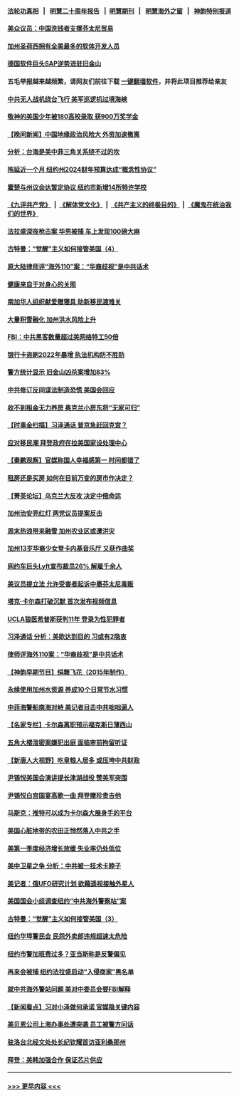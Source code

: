 #### [法轮功真相](https://github.com/gfw-breaker/truth/blob/master/README.md?t=0) &nbsp;&nbsp;|&nbsp;&nbsp; [明慧二十周年报告](https://github.com/gfw-breaker/mh-reports/blob/master/README.md?t=0) &nbsp;&nbsp;|&nbsp;&nbsp;[明慧期刊](https://github.com/gfw-breaker/mh-qikan) &nbsp;&nbsp;|&nbsp;&nbsp; [明慧海外之窗](https://github.com/gfw-breaker/mh-news/blob/master/README.md?t=0) &nbsp;&nbsp;|&nbsp;&nbsp; [神韵特别报道](https://github.com/gfw-breaker/mh-news/blob/master/shenyun.md?t=0)
#### [美众议员：中国洗钱者支撑芬太尼贸易](../pages/nsc412/n13983868.md?t=04290043) 
#### [加州圣荷西拥有全美最多的软体开发人员](../pages/nsc412/n13983451.md?t=04290043) 
#### [德国软件巨头SAP逆势进驻旧金山](../pages/nsc412/n13983426.md?t=04290043) 
#### 五毛举报越来越频繁，请网友们前往下载 [一键翻墙软件](https://github.com/gfw-breaker/ssr-accounts)，并将此项目推荐给亲友
#### [中共无人战机绕台飞行 美军巡逻机过境海峡](../pages/nsc412/n13983779.md?t=04290043) 
#### [敬神的美国少年被180高校录取 获900万奖学金](../pages/nsc412/n13983062.md?t=04290043) 
#### [【晚间新闻】中国地缘政治风险大 外资加速撤离](../pages/nsc412/n13983577.md?t=04290043) 
#### [分析：台海是美中菲三角关系绕不过的坎](../pages/nsc412/n13981817.md?t=04290043) 
#### [拖延近一个月 纽约州2024财年预算达成“概念性协议”](../pages/nsc412/n13983372.md?t=04290043) 
#### [霍楚与州议会达暂定协议 纽约市新增14所特许学校](../pages/nsc412/n13983381.md?t=04290043) 
#### [《九评共产党》](https://github.com/begood0513/9ping.md/blob/master/README.md) &nbsp;|&nbsp; [《解体党文化》](../../../../jtdwh.md/blob/master/README.md)  &nbsp;|&nbsp; [《共产主义的终极目的》](../../../../gczydzjmd.md/blob/master/README.md) &nbsp;|&nbsp; [《魔鬼在统治我们的世界》](../../../../mgztzwmdsj.md/blob/master/README.md) 
#### [法拉盛深夜枪击案  华男被捕 车上发现100磅大麻](../pages/nsc412/n13983365.md?t=04290043) 
#### [古特曼：“觉醒”主义如何接管美国（4）](../pages/nsc412/n13983379.md?t=04290043) 
#### [原大陆律师评“海外110”案：“华裔歧视”是中共话术](../pages/nsc412/n13983383.md?t=04290043) 
#### [健康来自于对身心的关照](../pages/nsc412/n13983547.md?t=04290043) 
#### [南加华人组织献爱赠寝具 助新移民渡难关](../pages/nsc412/n13983522.md?t=04290043) 
#### [大量积雪融化 加州洪水风险上升](../pages/nsc412/n13983510.md?t=04290043) 
#### [FBI：中共黑客数量超过美网络特工50倍](../pages/nsc412/n13983486.md?t=04290043) 
#### [银行卡盗刷2022年暴增 执法机构防不胜防](../pages/nsc412/n13983420.md?t=04290043) 
#### [警方统计显示 旧金山凶杀案增加83%](../pages/nsc412/n13983434.md?t=04290043) 
#### [中共修订反间谍法制造恐慌 美国会回应](../pages/nsc412/n13983122.md?t=04290043) 
#### [收不到租金无力养房 奥克兰小房东将“无家可归”](../pages/nsc412/n13983248.md?t=04290043) 
#### [【时事金扫描】习泽通话 普京急赶回克宫？](../pages/nsc412/n13983265.md?t=04290043) 
#### [应对移民潮 拜登政府在拉美国家设处理中心](../pages/nsc412/n13983229.md?t=04290043) 
#### [【秦鹏观察】官媒称国人幸福感第一 时间都错了](../pages/nsc412/n13983216.md?t=04290043) 
#### [租房还是买房 如何在目前万变的房市作决定？](../pages/nsc412/n13983182.md?t=04290043) 
#### [【菁英论坛】乌克兰大反攻 决定中俄命运](../pages/nsc412/n13983119.md?t=04290043) 
#### [加州治安亮红灯 两党议员提案反击](../pages/nsc412/n13983286.md?t=04290043) 
#### [周末热浪带来融雪 加州农业区或遭洪灾](../pages/nsc412/n13983272.md?t=04290043) 
#### [加州13岁华裔少女登卡内基音乐厅 又获作曲奖](../pages/nsc412/n13983244.md?t=04290043) 
#### [网约车巨头Lyft宣布裁员26% 解雇千余人](../pages/nsc412/n13983106.md?t=04290043) 
#### [美议员提立法 允许受害者起诉中墨芬太尼毒贩](../pages/nsc412/n13983138.md?t=04290043) 
#### [塔克‧卡尔森打破沉默 首次发布视频信息](../pages/nsc412/n13983125.md?t=04290043) 
#### [UCLA狼医希普斯获判11年 登录为性犯罪者](../pages/nsc412/n13983193.md?t=04290043) 
#### [习泽通话 分析：美欧达到目的 习或有2隐衷](../pages/nsc412/n13982955.md?t=04290043) 
#### [律师评海外110案：“华裔歧视”是中共话术](../pages/nsc412/n13982340.md?t=04290043) 
#### [【神韵早期节目】绢舞飞花（2015年制作）](../pages/nsc412/n13982960.md?t=04290043) 
#### [永续使用加州水资源 养成10个日常节水习惯](../pages/nsc412/n13983173.md?t=04290043) 
#### [中菲海警船南海对峙 美记者目击中共咄咄逼人](../pages/nsc412/n13983033.md?t=04290043) 
#### [【名家专栏】卡尔森离职预示福克斯日薄西山](../pages/nsc412/n13982824.md?t=04290043) 
#### [五角大楼泄密案嫌犯出庭 面临审前拘留听证](../pages/nsc412/n13982949.md?t=04290043) 
#### [【新唐人大视野】吃皇粮人居多 或压垮中共财政](../pages/nsc412/n13983024.md?t=04290043) 
#### [尹锡悦美国会演讲提长津湖战役 赞美军突围](../pages/nsc412/n13983048.md?t=04290043) 
#### [尹锡悦白宫国宴高歌一曲 拜登赠珍贵吉他](../pages/nsc412/n13982952.md?t=04290043) 
#### [马斯克：推特可以成为卡尔森大展身手的平台](../pages/nsc412/n13982823.md?t=04290043) 
#### [美国心脏地带的农田正悄然落入中共之手](../pages/nsc412/n13982349.md?t=04290043) 
#### [美第一季度经济增长放缓 失业率仍处低位](../pages/nsc412/n13982889.md?t=04290043) 
#### [美中卫星之争 分析：中共被一技术卡脖子](../pages/nsc412/n13982523.md?t=04290043) 
#### [美记者：俄UFO研究计划 欲藉遥视接触外星人](../pages/nsc412/n13982503.md?t=04290043) 
#### [美国国会小组调查纽约“中共海外警察站”案](../pages/nsc412/n13982536.md?t=04290043) 
#### [古特曼：“觉醒”主义如何接管美国（3）](../pages/nsc412/n13982528.md?t=04290043) 
#### [纽约华埠警民会 民怨外卖郎违规超速太危险](../pages/nsc412/n13982549.md?t=04290043) 
#### [纽约市警加班费过多？亚当斯称是反警偏见](../pages/nsc412/n13982555.md?t=04290043) 
#### [再来会被捕 纽约法拉盛启动“入侵商家”黑名单](../pages/nsc412/n13982530.md?t=04290043) 
#### [就中共海外警站问题 美对中委员会要FBI解释](../pages/nsc412/n13982516.md?t=04290043) 
#### [【新闻看点】习对小泽做何承诺 官媒隐关键内容](../pages/nsc412/n13982408.md?t=04290043) 
#### [美贝恩公司上海办事处遭突袭 员工被警方问话](../pages/nsc412/n13982485.md?t=04290043) 
#### [驻洛台北经文处处长纪钦耀首访亚利桑那州](../pages/nsc412/n13982525.md?t=04290043) 
#### [拜登：美韩加强合作 保证芯片供应](../pages/nsc412/n13982381.md?t=04290043) 

----
#### [ >>> 更早内容 <<< ](../indexes/nsc412-earlier.md)
